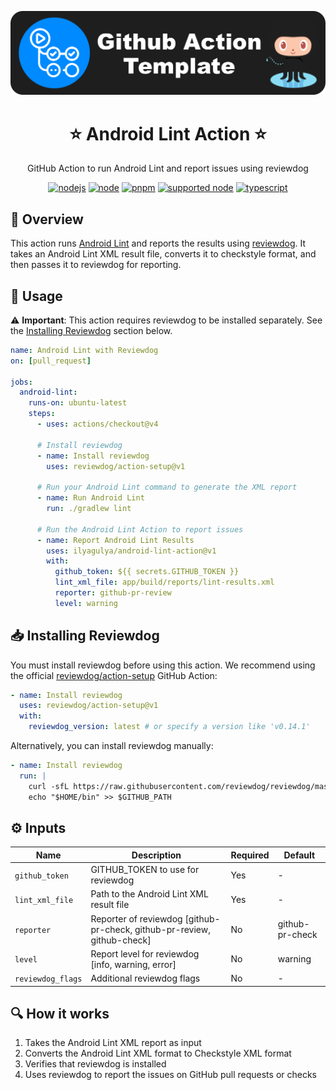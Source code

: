<p align="center">
  <a href="https://github.com/ilyagulya/android-lint-action" target="blank"><img src="images/logo.png" alt="Android Lint Action Logo" width="512" /></a>
</p>

<h1 align="center">⭐ Android Lint Action ⭐</h1>

<p align="center">
  GitHub Action to run Android Lint and report issues using reviewdog
</p>

<p align="center">
  <a href="https://github.com/ilyagulya/android-lint-action/actions/workflows/node.yml?branch=main"><img src="https://github.com/ilyagulya/android-lint-action/actions/workflows/node.yml/badge.svg?branch=main" alt="nodejs"/></a>
  <a href="https://nodejs.org/docs/latest-v20.x/api/index.html"><img src="https://img.shields.io/badge/node-20.x-green.svg" alt="node"/></a>
  <a href="https://pnpm.io/"><img src="https://img.shields.io/badge/pnpm-9.x-red.svg" alt="pnpm"/></a>
  <a href="https://nodejs.org"><img src="https://img.shields.io/badge/supported_node-18.x_--_20.x-forestgreen.svg" alt="supported node"/></a>
  <a href="https://www.typescriptlang.org/"><img src="https://img.shields.io/badge/typescript-5.x-blue.svg" alt="typescript"/></a>
</p>

## 👀 Overview

This action runs [Android Lint](https://developer.android.com/studio/write/lint) and reports the results using [reviewdog](https://github.com/reviewdog/reviewdog). It takes an Android Lint XML result file, converts it to checkstyle format, and then passes it to reviewdog for reporting.

## 🚀 Usage

⚠️ **Important**: This action requires reviewdog to be installed separately. See the [Installing Reviewdog](#📥-installing-reviewdog) section below.

```yaml
name: Android Lint with Reviewdog
on: [pull_request]

jobs:
  android-lint:
    runs-on: ubuntu-latest
    steps:
      - uses: actions/checkout@v4

      # Install reviewdog
      - name: Install reviewdog
        uses: reviewdog/action-setup@v1

      # Run your Android Lint command to generate the XML report
      - name: Run Android Lint
        run: ./gradlew lint

      # Run the Android Lint Action to report issues
      - name: Report Android Lint Results
        uses: ilyagulya/android-lint-action@v1
        with:
          github_token: ${{ secrets.GITHUB_TOKEN }}
          lint_xml_file: app/build/reports/lint-results.xml
          reporter: github-pr-review
          level: warning
```

## 📥 Installing Reviewdog

You must install reviewdog before using this action. We recommend using the official [reviewdog/action-setup](https://github.com/reviewdog/action-setup) GitHub Action:

```yaml
- name: Install reviewdog
  uses: reviewdog/action-setup@v1
  with:
    reviewdog_version: latest # or specify a version like 'v0.14.1'
```

Alternatively, you can install reviewdog manually:

```yaml
- name: Install reviewdog
  run: |
    curl -sfL https://raw.githubusercontent.com/reviewdog/reviewdog/master/install.sh | sh -s -- -b $HOME/bin
    echo "$HOME/bin" >> $GITHUB_PATH
```

## ⚙️ Inputs

| Name              | Description                                                             | Required | Default         |
| ----------------- | ----------------------------------------------------------------------- | -------- | --------------- |
| `github_token`    | GITHUB_TOKEN to use for reviewdog                                       | Yes      | -               |
| `lint_xml_file`   | Path to the Android Lint XML result file                                | Yes      | -               |
| `reporter`        | Reporter of reviewdog [github-pr-check, github-pr-review, github-check] | No       | github-pr-check |
| `level`           | Report level for reviewdog [info, warning, error]                       | No       | warning         |
| `reviewdog_flags` | Additional reviewdog flags                                              | No       | -               |

## 🔍 How it works

1. Takes the Android Lint XML report as input
2. Converts the Android Lint XML format to Checkstyle XML format
3. Verifies that reviewdog is installed
4. Uses reviewdog to report the issues on GitHub pull requests or checks
